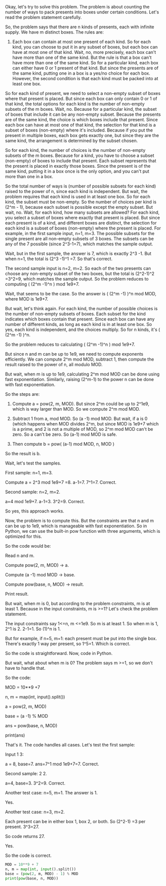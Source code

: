 <think>
Okay, let's try to solve this problem. The problem is about counting the number of ways to pack presents into boxes under certain conditions. Let's read the problem statement carefully.

So, the problem says that there are n kinds of presents, each with infinite supply. We have m distinct boxes. The rules are:
1. Each box can contain at most one present of each kind. So for each kind, you can choose to put it in any subset of boxes, but each box can have at most one of that kind. Wait, no, more precisely, each box can't have more than one of the same kind. But the rule is that a box can't have more than one of the same kind. So for a particular kind, each box can either have 0 or 1 present of that kind. But since the presents are of the same kind, putting one in a box is a yes/no choice for each box. However, the second condition is that each kind must be packed into at least one box.

So for each kind of present, we need to select a non-empty subset of boxes where that present is placed. But since each box can only contain 0 or 1 of that kind, the total options for each kind is the number of non-empty subsets of the m boxes. Wait, no. Because for a particular kind, the subset of boxes that include it can be any non-empty subset. Because the presents are of the same kind, the choice is which boxes include that present. Since each box can have at most one of that kind, the selection for that kind is a subset of boxes (non-empty) where it's included. Because if you put the present in multiple boxes, each box gets exactly one, but since they are the same kind, the arrangement is determined by the subset chosen.

So for each kind, the number of choices is the number of non-empty subsets of the m boxes. Because for a kind, you have to choose a subset (non-empty) of boxes to include that present. Each subset represents that the present is placed in exactly those boxes. Since the present is of the same kind, putting it in a box once is the only option, and you can't put more than one in a box.

So the total number of ways is (number of possible subsets for each kind) raised to the power of n, since each kind is independent. But wait, the problem requires that each kind is used in at least one box. So for each kind, the subset must be non-empty. So the number of choices per kind is (2^m - 1), because each subset is possible except the empty subset. But wait, no. Wait, for each kind, how many subsets are allowed? For each kind, you select a subset of boxes where exactly that present is placed. But since each present is of a kind, and different boxes are distinct, the selection for each kind is a subset of boxes (non-empty) where the present is placed. For example, in the first sample input, n=1, m=3. The possible subsets for the single present are all non-empty subsets of 3 boxes. The subsets can be any of the 7 possible (since 2^3-1=7), which matches the sample output.

Wait, but in the first sample, the answer is 7, which is exactly 2^3 -1. But when n=1, the total is (2^3 -1)^1 =7. So that's correct.

The second sample input is n=2, m=2. So each of the two presents can choose any non-empty subset of the two boxes, but the total is (2^2-1)^2 =3^2=9, which matches the sample output. So the problem reduces to computing ( (2^m -1)^n ) mod 1e9+7.

Wait, that seems to be the case. So the answer is ( (2^m -1) )^n mod MOD, where MOD is 1e9+7.

But wait, let's think again. For each kind, the number of possible choices is the number of non-empty subsets of boxes. Each subset for the kind indicates which boxes contain that present. Since each box can have any number of different kinds, as long as each kind is in at least one box. So yes, each kind is independent, and the choices multiply. So for n kinds, it's ( (2^m -1) )^n.

So the problem reduces to calculating ( (2^m -1)^n ) mod 1e9+7.

But since n and m can be up to 1e9, we need to compute exponents efficiently. We can compute 2^m mod MOD, subtract 1, then compute the result raised to the power of n, all modulo MOD.

But wait, when m is up to 1e9, calculating 2^m mod MOD can be done using fast exponentiation. Similarly, raising (2^m-1) to the power n can be done with fast exponentiation.

So the steps are:

1. Compute a = pow(2, m, MOD). But since 2^m could be up to 2^1e9, which is way larger than MOD. So we compute 2^m mod MOD.

2. Subtract 1 from a, mod MOD. So (a -1) mod MOD. But wait, if a is 0 (which happens when MOD divides 2^m, but since MOD is 1e9+7 which is a prime, and 2 is not a multiple of MOD, so 2^m mod MOD can't be zero. So a can't be zero. So (a-1) mod MOD is safe.

3. Then compute b = pow( (a-1) mod MOD, n, MOD )

So the result is b.

Wait, let's test the samples.

First sample: n=1, m=3.

Compute a = 2^3 mod 1e9+7 =8. a-1=7. 7^1=7. Correct.

Second sample: n=2, m=2.

a=4 mod 1e9+7. a-1=3. 3^2=9. Correct.

So yes, this approach works.

Now, the problem is to compute this. But the constraints are that n and m can be up to 1e9, which is manageable with fast exponentiation. So in Python, we can use the built-in pow function with three arguments, which is optimized for this.

So the code would be:

Read n and m.

Compute pow(2, m, MOD) → a.

Compute (a -1) mod MOD → base.

Compute pow(base, n, MOD) → result.

Print result.

But wait, when m is 0, but according to the problem constraints, m is at least 1. Because in the input constraints, m is >=1? Let's check the problem statement.

The input constraints say 1<=n, m <=1e9. So m is at least 1. So when m is 1, 2^1 is 2. 2-1=1. So (1)^n is 1.

But for example, if n=5, m=1: each present must be put into the single box. There's exactly 1 way per present, so 1^5=1. Which is correct.

So the code is straightforward. Now, code in Python.

But wait, what about when m is 0? The problem says m >=1, so we don't have to handle that.

So the code:

MOD = 10**9 +7

n, m = map(int, input().split())

a = pow(2, m, MOD)

base = (a -1) % MOD

ans = pow(base, n, MOD)

print(ans)

That's it. The code handles all cases. Let's test the first sample:

Input 1 3:

a = 8, base=7. ans=7^1 mod 1e9+7=7. Correct.

Second sample: 2 2.

a=4, base=3. 3^2=9. Correct.

Another test case: n=5, m=1. The answer is 1.

Yes.

Another test case: n=3, m=2.

Each present can be in either box 1, box 2, or both. So (2^2-1) =3 per present. 3^3=27.

So code returns 27.

Yes.

So the code is correct.
</think>

```python
MOD = 10**9 + 7
n, m = map(int, input().split())
base = (pow(2, m, MOD) - 1) % MOD
print(pow(base, n, MOD))
```